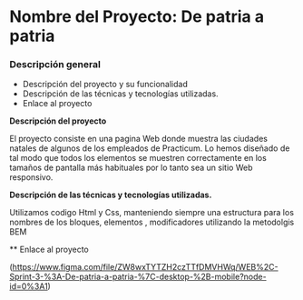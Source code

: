 # Nombre del Proyecto: De patria a patria

### Descripción general    
* Descripción del proyecto y su funcionalidad
* Descripción de las técnicas y tecnologías utilizadas. 
* Enlace al proyecto
  
**Descripción del proyecto**    
  
El proyecto consiste en una pagina Web donde muestra las ciudades natales de algunos de los empleados de Practicum. Lo hemos diseñado de tal modo que todos los elementos se muestren correctamente en los tamaños de pantalla más habituales por lo tanto sea un sitio Web responsivo.  
  
**Descripción de las técnicas y tecnologías utilizadas.**

Utilizamos codigo Html y Css, manteniendo siempre una estructura para los nombres de los bloques, elementos , modificadores utilizando la metodolgis BEM

** Enlace al proyecto

(https://www.figma.com/file/ZW8wxTYTZH2czTTfDMVHWq/WEB%2C-Sprint-3-%3A-De-patria-a-patria-%7C-desktop-%2B-mobile?node-id=0%3A1)  